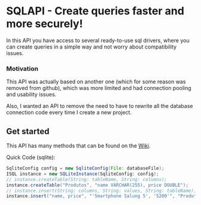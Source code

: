 # SQLAPI - Create queries faster and more securely!

In this API you have access to several ready-to-use sql drivers, where you can create queries in a simple way and not worry about compatibility issues.

### Motivation
This API was actually based on another one (which for some reason was removed from github), which was more limited and had connection pooling and usability issues.

Also, I wanted an API to remove the need to have to rewrite all the database connection code every time I create a new project.

## Get started
This API has many methods that can be found on the [Wiki](https://github.com/SrBalbucio/SQLAPI/wiki).

Quick Code (sqlite):
```java
SqliteConfig config = new SqliteConfig(File: databaseFile);
ISQL instance = new SQLiteInstance(SqliteConfig: config);
// instance.createTable(String: tableName, String: columns);
instance.createTable("Produtos", "name VARCHAR(255), price DOUBLE");
// instance.insert(String: columns, String: values, String: tableName);
instance.insert("name, price", "'Smartphone Salung 5', '5200'", "Produtos");
```
